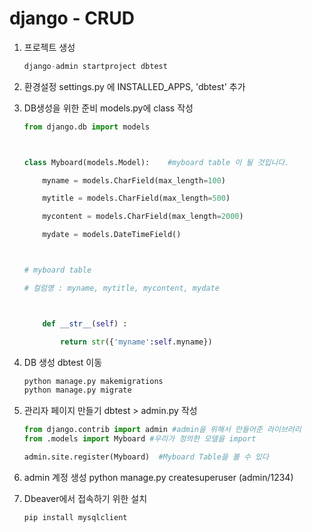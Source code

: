 # django - CRUD



 1. 프로젝트 생성

    ```python
    django-admin startproject dbtest
    ```

    

 2. 환경설정
    settings.py 에 INSTALLED_APPS, 'dbtest' 추가

 3. DB생성을 위한 준비
    models.py에 class 작성

    ```python
    from django.db import models
    
    
    
    class Myboard(models.Model):    #myboard table 이 될 것입니다.
    
    ​    myname = models.CharField(max_length=100)
    
    ​    mytitle = models.CharField(max_length=500)
    
    ​    mycontent = models.CharField(max_length=2000)
    
    ​    mydate = models.DateTimeField()
    
    
    
    # myboard table
    
    # 컬럼명 : myname, mytitle, mycontent, mydate
    
    
    
    ​    def __str__(self) :
    
    ​        return str({'myname':self.myname})
    ```

    

 4. DB 생성
    dbtest 이동

    ```python
    python manage.py makemigrations
    python manage.py migrate
    ```

    

 5. 관리자 페이지 만들기
    dbtest > admin.py 작성

    ```python
    from django.contrib import admin #admin을 위해서 만들어준 라이브러리
    from .models import Myboard #우리가 정의한 모델을 import
    
    admin.site.register(Myboard)  #Myboard Table을 볼 수 있다
    ```

    

 6. admin 계정 생성
    python manage.py createsuperuser (admin/1234)

 7. Dbeaver에서 접속하기 위한 설치

    ```pip install mysqlclient```





